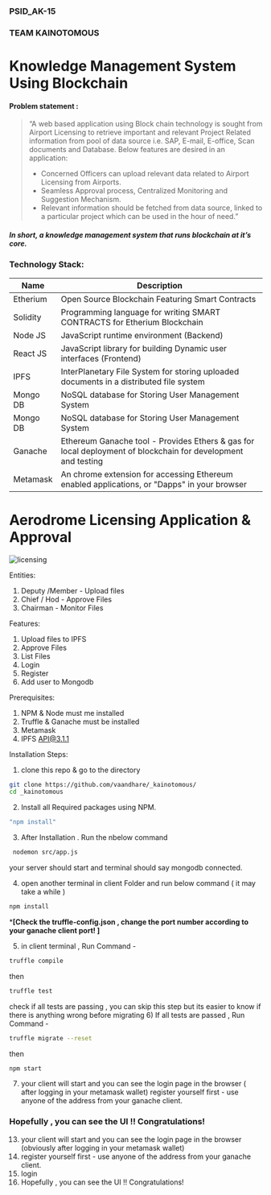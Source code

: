 ### PSID_AK-15
### TEAM KAINOTOMOUS
# Knowledge Management System Using Blockchain

#### Problem statement :
>“A web based application using Block chain technology is sought from Airport Licensing to retrieve important and relevant Project Related information from pool of data source i.e. SAP, E-mail, E-office, Scan documents and Database. Below features are desired in an application: 
> - Concerned Officers can upload relevant data related to Airport Licensing from 	Airports. 
> - Seamless Approval process, Centralized Monitoring and Suggestion Mechanism. 
> - Relevant information should be fetched from data source, linked to a 	particular project which can 	be used in the hour of need.”
##### In short, a knowledge management system that runs blockchain at it’s core.

### Technology Stack:

| Name | Description |
| ------ | ------ |
| Etherium | Open Source Blockchain Featuring Smart Contracts |
| Solidity | Programming language for writing SMART CONTRACTS for Etherium Blockchain |
| Node JS |  JavaScript runtime environment (Backend) |
| React JS |  JavaScript library for building Dynamic user interfaces (Frontend) |
| IPFS |  InterPlanetary File System for storing uploaded documents in a distributed file system |
|Mongo DB| NoSQL database for Storing User Management System|
|Mongo DB| NoSQL database for Storing User Management System|
|Ganache| Ethereum Ganache tool - Provides Ethers & gas for local deployment of blockchain for development and testing |
|Metamask| An chrome extension for accessing Ethereum enabled applications, or "Dapps" in your browser  |
# Aerodrome Licensing Application & Approval 
![licensing](https://user-images.githubusercontent.com/50493250/89174577-b61d9900-d5a3-11ea-83a7-94e8fd320846.JPG)


Entities:
1) Deputy /Member - Upload files 
2) Chief / Hod - Approve Files 
3) Chairman - Monitor Files

Features:
1) Upload files to IPFS
2) Approve Files 
3) List Files 
4) Login 
5) Register
6) Add user to Mongodb

Prerequisites:
1) NPM & Node must me installed 
2) Truffle & Ganache must be installed 
3) Metamask
4) IPFS API@3.1.1

Installation Steps:
1) clone this repo & go to the directory
```sh 
git clone https://github.com/vaandhare/_kainotomous/
cd _kainotomous
```

2) Install all Required packages using NPM.
```sh 
"npm install" 
```

3) After Installation . Run the nbelow command 
```sh
 nodemon src/app.js
 ```
 your server should start and terminal should say mongodb connected. 

4) open another terminal in client Folder and run below command ( it may take a while )
```sh
npm install
```
*****[Check the truffle-config.json , change the port number according to your ganache client port! ]****

5) in client terminal , Run Command - 
```sh
truffle compile
```
then
```sh
truffle test
```
check if all tests are passing , you can skip this step but its easier to know if there is anything wrong before migrating 
6) If all tests are passed , Run Command - 
```sh
truffle migrate --reset
```
then 
```sh
npm start
```
7) your client will start  and you can see the login page in the browser ( after logging in your metamask wallet)
 register yourself first - use anyone of the address from your ganache client. 
 
 ### Hopefully , you can see the UI !! Congratulations! 

13) your client will start  and you can see the login page in the browser (obviously after logging in your metamask wallet)
14) register yourself first - use anyone of the address from your ganache client. 
15) login 
16) Hopefully , you can see the UI !! Congratulations! 
  



